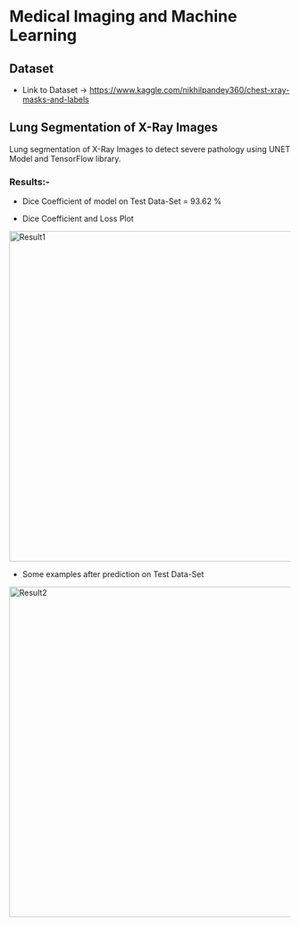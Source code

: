 # Medical Imaging and Machine Learning

## Dataset
* Link to Dataset -> https://www.kaggle.com/nikhilpandey360/chest-xray-masks-and-labels

## Lung Segmentation of X-Ray Images
Lung segmentation of X-Ray Images to detect severe pathology using UNET Model and TensorFlow library.

### Results:-
* Dice Coefficient of model on Test Data-Set = 93.62 %

* Dice Coefficient and Loss Plot 
<img width="591" alt="Result1" src="https://user-images.githubusercontent.com/77313485/124074062-95362000-da60-11eb-821a-da183bda6275.png">

* Some examples after prediction on Test Data-Set
<img width="591" alt="Result2" src="https://user-images.githubusercontent.com/77313485/124074208-c151a100-da60-11eb-8360-14b59a5cfbeb.png">

